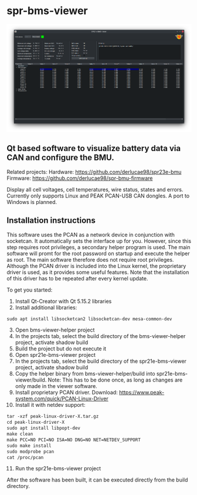 # spr-bms-viewer

![screenshot](screenshot.png)

## Qt based software to visualize battery data via CAN and configure the BMU.
Related projects:
Hardware: https://github.com/derlucae98/spr23e-bmu
Firmware: https://github.com/derlucae98/spr-bmu-firmware

Display all cell voltages, cell temperatures, wire status, states and errors.
Currently only supports Linux and PEAK PCAN-USB CAN dongles. A port to Windows is planned.

## Installation instructions

This software uses the PCAN as a network device in conjunction with socketcan. It automatically sets the interface up for you. However, since this step requires root privileges, a secondary helper program is used. The main software will promt for the root password on startup and execute the helper as root. The main software therefore does not require root privileges. Although the PCAN driver is included into the Linux kernel, the proprietary driver is used, as it provides some useful features. Note that the installation of this driver has to be repeated after every kernel update.

To get you started:

1. Install Qt-Creator with Qt 5.15.2 libraries
2. Install additional libraries:
```shellscript
sudo apt install libsocketcan2 libsocketcan-dev mesa-common-dev
```
3. Open bms-viewer-helper project
4. In the projects tab, select the build directory of the bms-viewer-helper project, activate shadow build
5. Build the project but do not execute it
6. Open spr21e-bms-viewer project
7. In the projects tab, select the build directory of the spr21e-bms-viewer project, activate shadow build
8. Copy the helper binary from bms-viewer-helper/build into spr21e-bms-viewer/build. Note: This has to be done once, as long as changes are only made in the viewer software.
9. Install proprietary PCAN driver. Download: https://www.peak-system.com/quick/PCAN-Linux-Driver
10. Install it with netdev support:
```shellscript
tar -xzf peak-linux-driver-X.tar.gz
cd peak-linux-driver-X
sudo apt install libpopt-dev
make clean
make PCC=NO PCI=NO ISA=NO DNG=NO NET=NETDEV_SUPPORT
sudo make install
sudo modprobe pcan
cat /proc/pcan
```
11. Run the spr21e-bms-viewer project

After the software has been built, it can be executed directly from the build directory.
